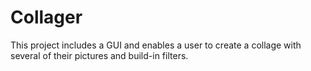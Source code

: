 # Collager
This project includes a GUI and enables a user to create a collage with several of their pictures and build-in filters.
